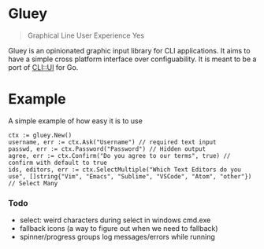 # Gluey

> Graphical Line User Experience Yes

Gluey is an opinionated graphic input library for CLI applications. It aims to have a simple cross platform interface over configuability. It is meant to be a port of [CLI::UI](https://github.com/shopify/cli-ui) for Go.

# Example

A simple example of how easy it is to use

```
ctx := gluey.New()
username, err := ctx.Ask("Username") // required text input
passwd, err := ctx.Password("Password") // Hidden output
agree, err := ctx.Confirm("Do you agree to our terms", true) // confirm with default to true
ids, editors, err := ctx.SelectMultiple("Which Text Editors do you use", []string{"Vim", "Emacs", "Sublime", "VSCode", "Atom", "other"}) // Select Many
```

### Todo

- select: weird characters during select in windows cmd.exe
- fallback icons (a way to figure out when we need to fallback)
- spinner/progress groups log messages/errors while running
